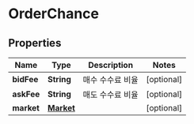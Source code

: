 
# OrderChance

## Properties
Name | Type | Description | Notes
------------ | ------------- | ------------- | -------------
**bidFee** | **String** | 매수 수수료 비율 |  [optional]
**askFee** | **String** | 매도 수수료 비율 |  [optional]
**market** | [**Market**](Market.md) |  |  [optional]



